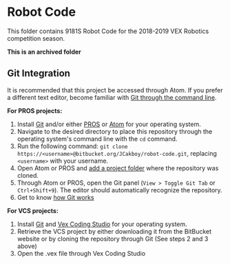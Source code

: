 # Robot Code

This folder contains 9181S Robot Code for the 2018-2019 VEX Robotics competition season.

**This is an archived folder**

## Git Integration

It is recommended that this project be accessed through Atom. If you prefer a different text editor, become familiar with [Git through the command line](https://git-scm.com/book/en/v2/Git-Basics-Getting-a-Git-Repository).

**For PROS projects:**

1. Install [Git](https://git-scm.com/downloads) and/or either [PROS](http://pros.cs.purdue.edu) or [Atom](https://atom.io/) for your operating system.
2. Navigate to the desired directory to place this repository through the operating system's command line with the `cd` command.
3. Run the following command: `git clone https://<username>@bitbucket.org/JCakboy/robot-code.git`, replacing `<username>` with your username.
4. Open Atom or PROS and [add a project folder](https://atom.io/packages/project-folder) where the repository was cloned.
5. Through Atom or PROS, open the Git panel (`View > Toggle Git Tab` or `Ctrl+Shift+9`). The editor should automatically recognize the repository.
6. Get to know [how Git works](https://git-scm.com/book/en/v2/Getting-Started-About-Version-Control)

**For VCS projects:**

1. Install [Git](https://git-scm.com/downloads) and [Vex Coding Studio](https://www.vexforum.com/index.php/34394-vex-coding-studio-and-v5-updates) for your operating system.
2. Retrieve the VCS project by either downloading it from the BitBucket website or by cloning the repository through Git (See steps 2 and 3 above)
3. Open the .vex file through Vex Coding Studio
